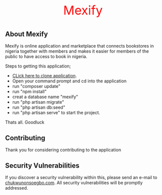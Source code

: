 <p align="center" style="color:red; font-size:40px">Mexify</p>

## About Mexify

Mexify is online application and marketplace that connects bookstores in nigeria together with members and makes it easier for members of the public to have access to book in nigeria.

Steps to getting this application;

- [CLick here to clone application](https://github.com/chukegbos/mexify.git).
- Open your command prompt and cd into the application
- run "composer update"
- run "npm install"
- creat a database name "mexify"
- run "php artisan migrate"
- run "php artisan db:seed"
- run "php artisan serve" to start the project.

Thats all. Goodluck

## Contributing

Thank you for considering contributing to the application

## Security Vulnerabilities

If you discover a security vulnerability within this, please send an e-mail to [chukwunonsoegbo.com](mailto:chukwunonsoegbo.com). All security vulnerabilities will be promptly addressed.

